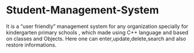 # Student-Management-System
It is a “user friendly” management system for any organization specially for kindergarten primary schools , which made using C++ language and based on classes and Objects.
Here one can enter,update,delete,search and also restore informations.

